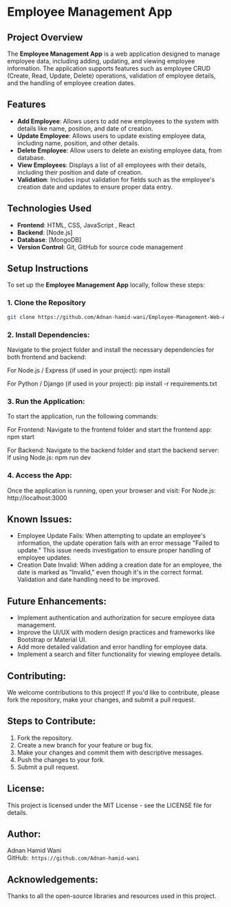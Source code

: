 # Employee Management App

## Project Overview

The **Employee Management App** is a web application designed to manage employee data, including adding, updating, and viewing employee information. The application supports features such as employee CRUD (Create, Read, Update, Delete) operations, validation of employee details, and the handling of employee creation dates.

## Features

- **Add Employee**: Allows users to add new employees to the system with details like name, position, and date of creation.
- **Update Employee**: Allows users to update existing employee data, including name, position, and other details.
- **Delete Employee**: Allow users to delete an existing employee data, from database.
- **View Employees**: Displays a list of all employees with their details, including their position and date of creation.
- **Validation**: Includes input validation for fields such as the employee's creation date and updates to ensure proper data entry.
  
## Technologies Used

- **Frontend**: HTML, CSS, JavaScript , React
- **Backend**: [Node.js]
- **Database**: [MongoDB]
- **Version Control**: Git, GitHub for source code management

## Setup Instructions

To set up the **Employee Management App** locally, follow these steps:

### 1. Clone the Repository

```bash
git clone https://github.com/Adnan-hamid-wani/Employee-Management-Web-App.git
```
### 2. Install Dependencies:
Navigate to the project folder and install the necessary dependencies for both frontend and backend:

For Node.js / Express (if used in your project):
  npm install

For Python / Django (if used in your project):
  pip install -r requirements.txt

### 3. Run the Application:
To start the application, run the following commands:

For Frontend:
Navigate to the frontend folder and start the frontend app:
  npm start

For Backend:
Navigate to the backend folder and start the backend server:
If using Node.js:
  npm run dev


### 4. Access the App:
Once the application is running, open your browser and visit:
For Node.js: http://localhost:3000

## Known Issues:
- Employee Update Fails: When attempting to update an employee's information, the update operation fails with an error message "Failed to update." This issue needs investigation to ensure proper handling of employee updates.
- Creation Date Invalid: When adding a creation date for an employee, the date is marked as "Invalid," even though it's in the correct format. Validation and date handling need to be improved.

## Future Enhancements:
- Implement authentication and authorization for secure employee data management.
- Improve the UI/UX with modern design practices and frameworks like Bootstrap or Material UI.
- Add more detailed validation and error handling for employee data.
- Implement a search and filter functionality for viewing employee details.

## Contributing:
We welcome contributions to this project! If you'd like to contribute, please fork the repository, make your changes, and submit a pull request.

## Steps to Contribute:
1. Fork the repository.
2. Create a new branch for your feature or bug fix.
3. Make your changes and commit them with descriptive messages.
4. Push the changes to your fork.
5. Submit a pull request.

## License:
This project is licensed under the MIT License - see the LICENSE file for details.

## Author:
Adnan Hamid Wani<br>
GitHub:``` https://github.com/Adnan-hamid-wani```


## Acknowledgements:
Thanks to all the open-source libraries and resources used in this project.


